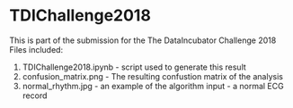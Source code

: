# TDIChallenge2018
This is part of the submission for the The DataIncubator Challenge 2018
Files included:
1. TDIChallenge2018.ipynb - script used to generate this result 
2. confusion_matrix.png - The resulting confustion matrix of the analysis
3. normal_rhythm.jpg - an example of the algorithm input - a normal ECG record
